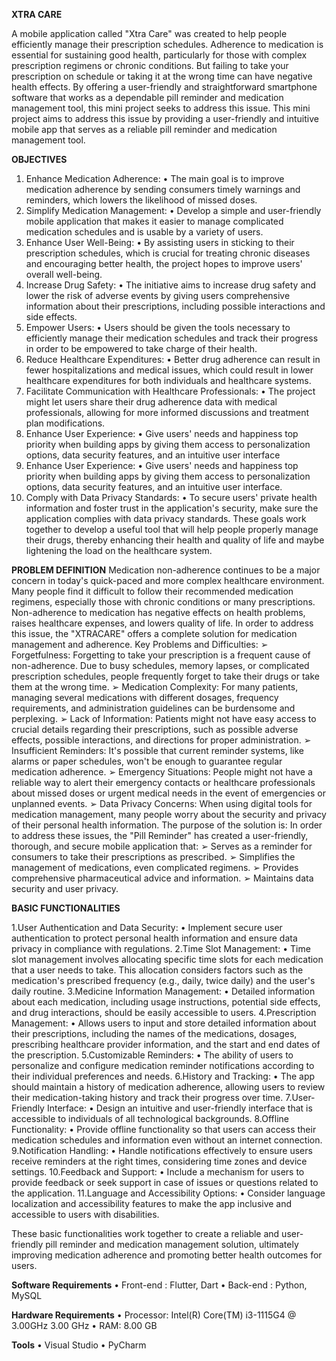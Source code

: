 __XTRA CARE__

A mobile application called "Xtra Care" was created to help people efficiently manage their
prescription schedules. Adherence to medication is essential for sustaining good health, particularly
for those with complex prescription regimens or chronic conditions. But failing to take your
prescription on schedule or taking it at the wrong time can have negative health effects. By offering a
user-friendly and straightforward smartphone software that works as a dependable pill reminder and
medication management tool, this mini project seeks to address this issue. This mini project aims to
address this issue by providing a user-friendly and intuitive mobile app that serves as a reliable pill
reminder and medication management tool.

__OBJECTIVES__
1. Enhance Medication Adherence:
• The main goal is to improve medication adherence by sending consumers timely
warnings and reminders, which lowers the likelihood of missed doses.
2. Simplify Medication Management:
• Develop a simple and user-friendly mobile application that makes it easier to manage
complicated medication schedules and is usable by a variety of users.
3. Enhance User Well-Being:
• By assisting users in sticking to their prescription schedules, which is crucial for
treating chronic diseases and encouraging better health, the project hopes to improve
users' overall well-being.
4. Increase Drug Safety:
• The initiative aims to increase drug safety and lower the risk of adverse events by
giving users comprehensive information about their prescriptions, including possible
interactions and side effects.
5. Empower Users:
• Users should be given the tools necessary to efficiently manage their medication
schedules and track their progress in order to be empowered to take charge of their
health.
6. Reduce Healthcare Expenditures:
• Better drug adherence can result in fewer hospitalizations and medical issues, which
could result in lower healthcare expenditures for both individuals and healthcare
systems.
7. Facilitate Communication with Healthcare Professionals:
• The project might let users share their drug adherence data with medical
professionals, allowing for more informed discussions and treatment plan
modifications.
8. Enhance User Experience:
• Give users' needs and happiness top priority when building apps by giving them
access to personalization options, data security features, and an intuitive user
interface
9. Enhance User Experience:
• Give users' needs and happiness top priority when building apps by giving them
access to personalization options, data security features, and an intuitive user
interface.
10. Comply with Data Privacy Standards:
• To secure users' private health information and foster trust in the application's
security, make sure the application complies with data privacy standards.
These goals work together to develop a useful tool that will help people properly manage their drugs,
thereby enhancing their health and quality of life and maybe lightening the load on the healthcare
system.

__PROBLEM DEFINITION__
Medication non-adherence continues to be a major concern in today's quick-paced and more complex
healthcare environment. Many people find it difficult to follow their recommended medication
regimens, especially those with chronic conditions or many prescriptions. Non-adherence to
medication has negative effects on health problems, raises healthcare expenses, and lowers quality of
life. In order to address this issue, the "XTRACARE" offers a complete solution for medication
management and adherence.
Key Problems and Difficulties:
➢ Forgetfulness: Forgetting to take your prescription is a frequent cause of non-adherence. Due
to busy schedules, memory lapses, or complicated prescription schedules, people frequently
forget to take their drugs or take them at the wrong time.
➢ Medication Complexity: For many patients, managing several medications with different
dosages, frequency requirements, and administration guidelines can be burdensome and
perplexing.
➢ Lack of Information: Patients might not have easy access to crucial details regarding their
prescriptions, such as possible adverse effects, possible interactions, and directions for proper
administration.
➢ Insufficient Reminders: It's possible that current reminder systems, like alarms or paper
schedules, won't be enough to guarantee regular medication adherence.
➢ Emergency Situations: People might not have a reliable way to alert their emergency contacts
or healthcare professionals about missed doses or urgent medical needs in the event of
emergencies or unplanned events.
➢ Data Privacy Concerns: When using digital tools for medication management, many people
worry about the security and privacy of their personal health information.
The purpose of the solution is:
In order to address these issues, the "Pill Reminder" has created a user-friendly, thorough, and secure
mobile application that:
➢ Serves as a reminder for consumers to take their prescriptions as prescribed.
➢ Simplifies the management of medications, even complicated regimens.
➢ Provides comprehensive pharmaceutical advice and information.
➢ Maintains data security and user privacy.

__BASIC FUNCTIONALITIES__

1.User Authentication and Data Security:
• Implement secure user authentication to protect personal health information and ensure data
privacy in compliance with regulations.
2.Time Slot Management:
• Time slot management involves allocating specific time slots for each medication that a user
needs to take. This allocation considers factors such as the medication's prescribed frequency
(e.g., daily, twice daily) and the user's daily routine.
3.Medicine Information Management:
• Detailed information about each medication, including usage instructions, potential side
effects, and drug interactions, should be easily accessible to users.
4.Prescription Management:
• Allows users to input and store detailed information about their prescriptions, including the
names of the medications, dosages, prescribing healthcare provider information, and the start
and end dates of the prescription.
5.Customizable Reminders:
• The ability of users to personalize and configure medication reminder notifications according
to their individual preferences and needs.
6.History and Tracking:
• The app should maintain a history of medication adherence, allowing users to review their
medication-taking history and track their progress over time.
7.User-Friendly Interface:
• Design an intuitive and user-friendly interface that is accessible to individuals of all
technological backgrounds.
8.Offline Functionality:
• Provide offline functionality so that users can access their medication schedules and
information even without an internet connection.
9.Notification Handling:
• Handle notifications effectively to ensure users receive reminders at the right times,
considering time zones and device settings.
10.Feedback and Support:
• Include a mechanism for users to provide feedback or seek support in case of issues or
questions related to the application.
11.Language and Accessibility Options:
• Consider language localization and accessibility features to make the app inclusive and
accessible to users with disabilities.

These basic functionalities work together to create a reliable and user-friendly pill reminder and
medication management solution, ultimately improving medication adherence and promoting better
health outcomes for users.

__Software Requirements__
• Front-end : Flutter, Dart
• Back-end : Python, MySQL

__Hardware Requirements__
• Processor: Intel(R) Core(TM) i3-1115G4 @ 3.00GHz 3.00 GHz
• RAM: 8.00 GB

__Tools__
• Visual Studio
• PyCharm
